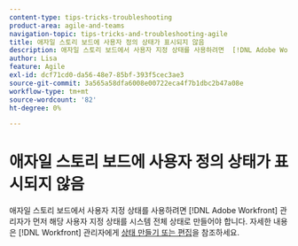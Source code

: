 ```yaml
---
content-type: tips-tricks-troubleshooting
product-area: agile-and-teams
navigation-topic: tips-tricks-and-troubleshooting-agile
title: 애자일 스토리 보드에 사용자 정의 상태가 표시되지 않음
description: 애자일 스토리 보드에서 사용자 지정 상태를 사용하려면  [!DNL Adobe Workfront] 관리자가 먼저 해당 사용자 지정 상태를 시스템 전체 상태로 만들어야 합니다.
author: Lisa
feature: Agile
exl-id: dcf71cd0-da56-48e7-85bf-393f5cec3ae3
source-git-commit: 3a565a58dfa6008e00722eca4f7b1dbc2b47a08e
workflow-type: tm+mt
source-wordcount: '82'
ht-degree: 0%

---
```


# 애자일 스토리 보드에 사용자 정의 상태가 표시되지 않음

애자일 스토리 보드에서 사용자 지정 상태를 사용하려면 [!DNL Adobe Workfront] 관리자가 먼저 해당 사용자 지정 상태를 시스템 전체 상태로 만들어야 합니다. 자세한 내용은 [!DNL Workfront] 관리자에게 [상태 만들기 또는 편집](../../administration-and-setup/customize-workfront/creating-custom-status-and-priority-labels/create-or-edit-a-status.md)을 참조하세요.
